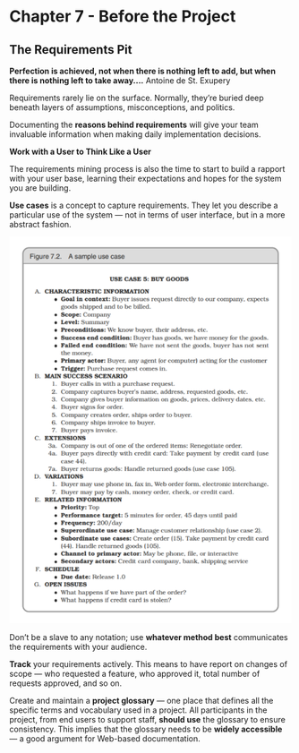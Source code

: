# Chapter 7 - Before the Project
## The Requirements Pit
__Perfection is achieved, not when there is nothing left to add, but when there is nothing left to take away....__ Antoine de St. Exupery

Requirements rarely lie on the surface. Normally, they’re buried deep beneath layers of assumptions, misconceptions, and politics.

Documenting the **reasons behind requirements** will give your team invaluable information when making daily implementation decisions.

**Work with a User to Think Like a User**

The requirements mining process is also the time to start to build a rapport with your user base, learning their expectations and hopes for the system you are building.

__Use cases__ is a concept to capture requirements. They let you describe a particular use of the system — not in terms of user interface, but in a more abstract fashion.

<p>
  <img width="800" src="./use-case-sample.png" alt="use-case-sample" />
</p>

Don’t be a slave to any notation; use **whatever method best** communicates the requirements with your audience.

**Track** your requirements actively. This means to have report on changes of scope — who requested a feature, who approved it, total number of requests approved, and so on.

Create and maintain a **project glossary** — one place that defines all the specific terms and vocabulary used in a project. All participants in the project, from end users to support staff, **should use** the glossary to ensure consistency. This implies that the glossary needs to be **widely accessible** — a good argument for Web-based documentation.